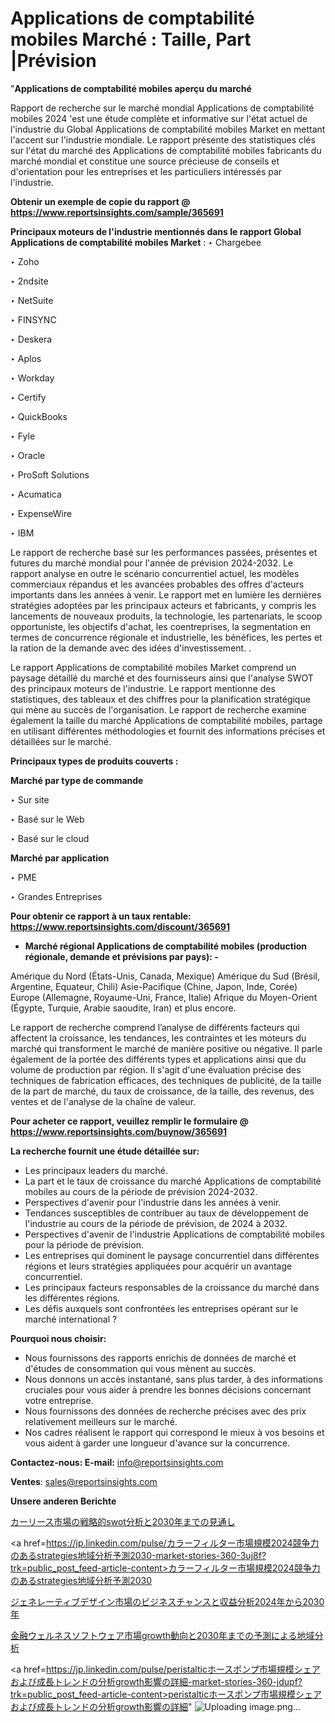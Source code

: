 # Applications de comptabilité mobiles Marché : Taille, Part |Prévision

"<strong>Applications de comptabilité mobiles aperçu du marché</strong>

Rapport de recherche sur le marché mondial Applications de comptabilité mobiles 2024 'est une étude complète et informative sur l'état actuel de l'industrie du Global Applications de comptabilité mobiles Market en mettant l'accent sur l'industrie mondiale. Le rapport présente des statistiques clés sur l'état du marché des Applications de comptabilité mobiles fabricants du marché mondial et constitue une source précieuse de conseils et d'orientation pour les entreprises et les particuliers intéressés par l'industrie.

<strong>Obtenir un exemple de copie du rapport @ <a href=https://www.reportsinsights.com/sample/365691>https://www.reportsinsights.com/sample/365691</a></strong>

<strong>Principaux moteurs de l'industrie mentionnés dans le rapport Global Applications de comptabilité mobiles Market</strong> :
‣ Chargebee

‣ Zoho

‣ 2ndsite

‣ NetSuite

‣ FINSYNC

‣ Deskera

‣ Aplos

‣ Workday

‣ Certify

‣ QuickBooks

‣ Fyle

‣ Oracle

‣ ProSoft Solutions

‣ Acumatica

‣ ExpenseWire

‣ IBM

Le rapport de recherche basé sur les performances passées, présentes et futures du marché mondial pour l'année de prévision 2024-2032. Le rapport analyse en outre le scénario concurrentiel actuel, les modèles commerciaux répandus et les avancées probables des offres d'acteurs importants dans les années à venir. Le rapport met en lumière les dernières stratégies adoptées par les principaux acteurs et fabricants, y compris les lancements de nouveaux produits, la technologie, les partenariats, le scoop opportuniste, les objectifs d'achat, les coentreprises, la segmentation en termes de concurrence régionale et industrielle, les bénéfices, les pertes et la ration de la demande avec des idées d'investissement. .

Le rapport Applications de comptabilité mobiles Market comprend un paysage détaillé du marché et des fournisseurs ainsi que l'analyse SWOT des principaux moteurs de l'industrie. Le rapport mentionne des statistiques, des tableaux et des chiffres pour la planification stratégique qui mène au succès de l'organisation. Le rapport de recherche examine également la taille du marché Applications de comptabilité mobiles, partage en utilisant différentes méthodologies et fournit des informations précises et détaillées sur le marché.

<strong>Principaux types de produits couverts :</strong>

<strong>Marché par type de commande</strong>

‣ Sur site

‣ Basé sur le Web

‣ Basé sur le cloud

<strong>Marché par application</strong>

‣ PME

‣ Grandes Entreprises

<strong>Pour obtenir ce rapport à un taux rentable: <a href=https://www.reportsinsights.com/discount/365691>https://www.reportsinsights.com/discount/365691</a></strong>
<ul>
  <li><strong>Marché régional Applications de comptabilité mobiles (production régionale, demande et prévisions par pays): -</strong></li>
</ul>
Amérique du Nord (États-Unis, Canada, Mexique)
Amérique du Sud (Brésil, Argentine, Equateur, Chili)
Asie-Pacifique (Chine, Japon, Inde, Corée)
Europe (Allemagne, Royaume-Uni, France, Italie)
Afrique du Moyen-Orient (Égypte, Turquie, Arabie saoudite, Iran) et plus encore.

Le rapport de recherche comprend l’analyse de différents facteurs qui affectent la croissance, les tendances, les contraintes et les moteurs du marché qui transforment le marché de manière positive ou négative. Il parle également de la portée des différents types et applications ainsi que du volume de production par région. Il s'agit d'une évaluation précise des techniques de fabrication efficaces, des techniques de publicité, de la taille de la part de marché, du taux de croissance, de la taille, des revenus, des ventes et de l'analyse de la chaîne de valeur.

<strong>Pour acheter ce rapport, veuillez remplir le formulaire @   <a href=https://www.reportsinsights.com/buynow/365691>https://www.reportsinsights.com/buynow/365691</a></strong>

<strong>La recherche fournit une étude détaillée sur:</strong>
<ul>
  <li>Les principaux leaders du marché.</li>
  <li>La part et le taux de croissance du marché Applications de comptabilité mobiles au cours de la période de prévision 2024-2032.</li>
  <li>Perspectives d'avenir pour l'industrie dans les années à venir.</li>
  <li>Tendances susceptibles de contribuer au taux de développement de l'industrie au cours de la période de prévision, de 2024 à 2032.</li>
  <li>Perspectives d'avenir de l'industrie Applications de comptabilité mobiles pour la période de prévision.</li>
  <li>Les entreprises qui dominent le paysage concurrentiel dans différentes régions et leurs stratégies appliquées pour acquérir un avantage concurrentiel.</li>
  <li>Les principaux facteurs responsables de la croissance du marché dans les différentes régions.</li>
  <li>Les défis auxquels sont confrontées les entreprises opérant sur le marché international ?</li>
</ul>
<strong>Pourquoi nous choisir:</strong>
<ul>
  <li>Nous fournissons des rapports enrichis de données de marché et d'études de consommation qui vous mènent au succès.</li>
  <li>Nous donnons un accès instantané, sans plus tarder, à des informations cruciales pour vous aider à prendre les bonnes décisions concernant votre entreprise.</li>
  <li>Nous fournissons des données de recherche précises avec des prix relativement meilleurs sur le marché.</li>
  <li>Nos cadres réalisent le rapport qui correspond le mieux à vos besoins et vous aident à garder une longueur d'avance sur la concurrence.</li>
</ul>
<strong>Contactez-nous:
</strong><strong>E-mail:</strong> <a href=mailto:info@reportsinsights.com>info@reportsinsights.com</a>

<strong>Ventes</strong>: <a href=mailto:sales@reportsinsights.com>sales@reportsinsights.com</a>

<strong>Unsere anderen Berichte</strong>

<a href=https://www.linkedin.com/pulse/カーリース市場の戦略的swot分析と2030年までの見通し-healthscope-news-245-mvnzf/>カーリース市場の戦略的swot分析と2030年までの見通し</a>

<a href=https://jp.linkedin.com/pulse/カラーフィルター市場規模2024競争力のあるstrategies地域分析予測2030-market-stories-360-3uj8f?trk=public_post_feed-article-content>カラーフィルター市場規模2024競争力のあるstrategies地域分析予測2030</a>

<a href=https://www.linkedin.com/pulse/ジェネレーティブデザイン市場のビジネスチャンスと収益分析2024年から2030年-tribunal-analytics-360-koo6e/>ジェネレーティブデザイン市場のビジネスチャンスと収益分析2024年から2030年</a>

<a href=https://www.linkedin.com/pulse/金融ウェルネスソフトウェア市場growth動向と2030年までの予測による地域分析-tribunal-analytics-360-lgiyf/>金融ウェルネスソフトウェア市場growth動向と2030年までの予測による地域分析</a>

<a href=https://jp.linkedin.com/pulse/peristalticホースポンプ市場規模シェアおよび成長トレンドの分析growth影響の詳細-market-stories-360-jdupf?trk=public_post_feed-article-content>peristalticホースポンプ市場規模シェアおよび成長トレンドの分析growth影響の詳細</a>"
![Uploading image.png…]()
